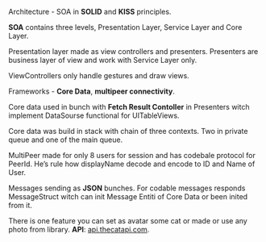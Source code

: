 Architecture - SOA in **SOLID** and **KISS** principles.

**SOA** contains three levels, Presentation Layer, Service Layer and Core Layer.

Presentation layer made as view controllers and presenters. Presenters are business layer of view and work with Service Layer only.

ViewControllers only handle gestures and draw views.

Frameworks - **Core Data**, **multipeer connectivity**.

Core data used in bunch with **Fetch Result Contoller** in Presenters witch implement DataSourse functional for UITableViews.

Core data was build in stack with chain of three contexts. Two in private queue and one of the main queue.

MultiPeer made for only 8 users for session and has codebale protocol for PeerId. He’s rule how displayName decode and encode to ID and Name of User.

Messages sending as **JSON** bunches. For codable messages responds MessageStruct witch can init Message Entiti of Core Data or been inited from it.

There is one feature you can set as avatar some cat or made or use any photo from library. **API**: [api.thecatapi.com](http://api.thecatapi.com).
